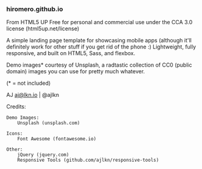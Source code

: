 ### hiromero.github.io

From HTML5 UP
Free for personal and commercial use under the CCA 3.0 license (html5up.net/license)


A simple landing page template for showcasing mobile apps (although it'll definitely work
for other stuff if you get rid of the phone :) Lightweight, fully responsive, and built on
HTML5, Sass, and flexbox.

Demo images* courtesy of Unsplash, a radtastic collection of CC0 (public domain) images
you can use for pretty much whatever.

(* = not included)

AJ
aj@lkn.io | @ajlkn


Credits:

	Demo Images:
		Unsplash (unsplash.com)

	Icons:
		Font Awesome (fontawesome.io)

	Other:
		jQuery (jquery.com)
		Responsive Tools (github.com/ajlkn/responsive-tools)
